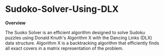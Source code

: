 # Sudoko-Solver-Using-DLX

__Overview__

The Suoko Solver is an efficient algorithm designed to solve Sudoku puzzles using Donald Knuth's Algorithm X with the Dancing Links (DLX) data structure. Algorithm X is a backtracking algorithm that efficiently finds all exact covers in a matrix representation of the problem.
